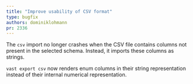 ```yaml
---
title: "Improve usability of CSV format"
type: bugfix
authors: dominiklohmann
pr: 2336
---
```


The `csv` import no longer crashes when the CSV file contains columns not
present in the selected schema. Instead, it imports these columns as strings.

`vast export csv` now renders enum columns in their string representation
instead of their internal numerical representation.
